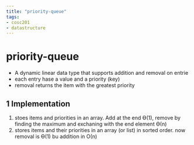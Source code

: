 ```yaml
---
title: "priority-queue"
tags: 
- cosc201
- datastructure
---
```


# priority-queue

- A dynamic linear data type that supports addition and removal on entrie 
- each entry hase a value and a priority (key)
- removal returns the item with the greatest priority 

## 1 Implementation

1. stoes items and priorities in an array. Add at the end ϴ(1), remove by finding the maximum and exchaning with the end element ϴ(n)
2. stores items and their priorities in an array (or list) in sorted order. now removal is ϴ(1) bu addition in Ο(n)

